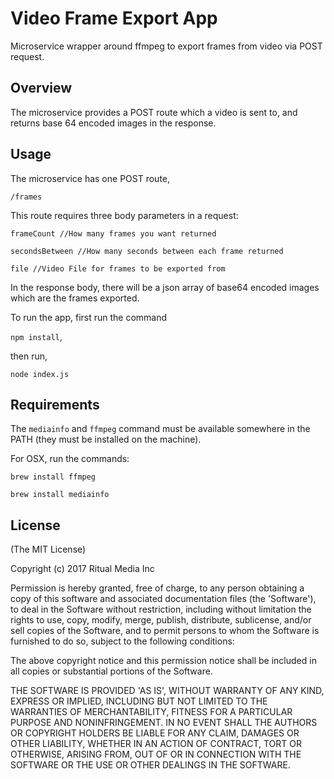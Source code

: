 Video Frame Export App
=========

Microservice wrapper around ffmpeg to export frames from video via POST request.

Overview
--------

The microservice provides a POST route which a video is sent to, and returns base 64 encoded images in the response.

Usage
-----

The microservice has one POST route,

`/frames`

This route requires three body parameters in a request:

`frameCount //How many frames you want returned`

`secondsBetween //How many seconds between each frame returned`

`file //Video File for frames to be exported from`

In the response body, there will be a json array of base64 encoded images which are the frames exported.

To run the app, first run the command 

`npm install`,

then run,

`node index.js`


Requirements
------------

The `mediainfo`  and `ffmpeg` command must be available somewhere in the PATH (they must be installed on the machine).

For OSX, run the commands: 

`brew install ffmpeg`

`brew install mediainfo`

License
-------

(The MIT License)

Copyright (c) 2017 Ritual Media Inc

Permission is hereby granted, free of charge, to any person obtaining a copy of this software and associated documentation files (the 'Software'), to deal in the Software without restriction, including without limitation the rights to use, copy, modify, merge, publish, distribute, sublicense, and/or sell copies of the Software, and to permit persons to whom the Software is furnished to do so, subject to the following conditions:

The above copyright notice and this permission notice shall be included in all copies or substantial portions of the Software.

THE SOFTWARE IS PROVIDED 'AS IS', WITHOUT WARRANTY OF ANY KIND, EXPRESS OR IMPLIED, INCLUDING BUT NOT LIMITED TO THE WARRANTIES OF MERCHANTABILITY, FITNESS FOR A PARTICULAR PURPOSE AND NONINFRINGEMENT. IN NO EVENT SHALL THE AUTHORS OR COPYRIGHT HOLDERS BE LIABLE FOR ANY CLAIM, DAMAGES OR OTHER LIABILITY, WHETHER IN AN ACTION OF CONTRACT, TORT OR OTHERWISE, ARISING FROM, OUT OF OR IN CONNECTION WITH THE SOFTWARE OR THE USE OR OTHER DEALINGS IN THE SOFTWARE.
